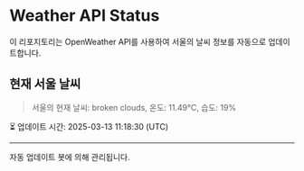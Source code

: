 
# Weather API Status

이 리포지토리는 OpenWeather API를 사용하여 서울의 날씨 정보를 자동으로 업데이트합니다.

## 현재 서울 날씨
> 서울의 현재 날씨: broken clouds, 온도: 11.49°C, 습도: 19%

⏳ 업데이트 시간: 2025-03-13 11:18:30 (UTC)

---
자동 업데이트 봇에 의해 관리됩니다.

